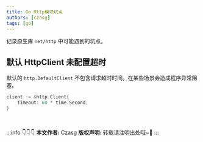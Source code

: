```yaml
---
title: Go Http模块坑点
authors: [czasg]
tags: [go]
---
```

记录原生库 `net/http` 中可能遇到的坑点。

<!--truncate-->

## 默认 HttpClient 未配置超时
默认的 `http.DefaultClient` 不包含请求超时时间。在某些场景会造成程序异常阻塞。

```go title="增加超时时间"
client := &http.Client{
    Timeout: 60 * time.Second,
}
``` 


<br/>

:::info 👇👇👇
**本文作者:** Czasg
**版权声明:** 转载请注明出处哦~👮‍
:::
